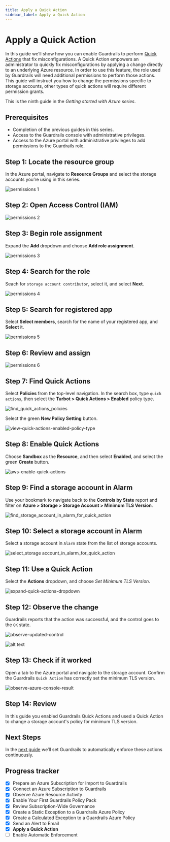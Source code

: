 ```yaml
---
title: Apply a Quick Action
sidebar_label: Apply a Quick Action
---
```


# Apply a Quick Action

In this guide we’ll show how you can enable Guardrails to perform [Quick Actions](/guardrails/docs/guides/quick-actions) that fix misconfigurations. A Quick Action empowers an administrator to quickly fix misconfigurations by applying a change directly to an underlying Azure resource. In order to use this feature, the role used by Guardrails will need additional permissions to perform those actions. This guide will instruct you how to change the permissions specific to storage accounts, other types of quick actions will require different permission grants.

This is the ninth guide in the *Getting started with Azure series*.

## Prerequisites

- Completion of the previous guides in this series.
- Access to the Guardrails console with administrative privileges.
- Access to the Azure portal with administrative privileges to add permissions to the Guardrails role.

## Step 1: Locate the resource group

In the Azure portal, navigate to **Resource Groups** and select the storage accounts you’re using in this series.

<p><img alt="permissions 1" src="/images/docs/guardrails/getting-started/getting-started-azure/apply-quick-action/permissions-1.png"/></p>

## Step 2: Open Access Control (IAM)

<p><img alt="permissions 2" src="/images/docs/guardrails/getting-started/getting-started-azure/apply-quick-action/permissions-2.png"/></p>

## Step 3: Begin role assignment

Expand the **Add** dropdown and choose **Add role assignment**.

<p><img alt="permissions 3" src="/images/docs/guardrails/getting-started/getting-started-azure/apply-quick-action/permissions-3.png"/></p>

## Step 4: Search for the role

Seach for `storage account contributor`, select it, and select **Next**.

<p><img alt="permissions 4" src="/images/docs/guardrails/getting-started/getting-started-azure/apply-quick-action/permissions-4.png"/></p>

## Step 5: Search for registered app

Select **Select members**, search for the name of your registered app, and **Select** it.

<p><img alt="permissions 5" src="/images/docs/guardrails/getting-started/getting-started-azure/apply-quick-action/permissions-5.png"/></p>

## Step 6: Review and assign

<p><img alt="permissions 6" src="/images/docs/guardrails/getting-started/getting-started-azure/apply-quick-action/permissions-6.png"/></p>

## Step 7: Find Quick Actions

Select **Policies** from the top-level navigation. In the search box, type `quick actions`, then select the **Turbot > Quick Actions > Enabled** policy type.

<p><img alt="find_quick_actions_policies" src="/images/docs/guardrails/getting-started/getting-started-aws/apply-quick-action/find-quick-actions-policies.png"/></p>

Select the green **New Policy Setting** button.

<p><img alt="view-quick-actions-enabled-policy-type" src="/images/docs/guardrails/getting-started/getting-started-aws/apply-quick-action/view-quick-actions-enabled-policy-type.png"/></p>

## Step 8: Enable Quick Actions

Choose **Sandbox** as the **Resource**, and then select **Enabled**, and select the green **Create** button.

<p><img alt="aws-enable-quick-actions" src="/images/docs/guardrails/getting-started/getting-started-aws/apply-quick-action/aws-enable-quick-actions.png"/></p>

## Step 9: Find a storage account in Alarm

Use your bookmark to navigate back to the **Controls by State** report and filter on **Azure > Storage > Storage Account > Minimum TLS Version**.

<p><img alt="find_storage_account_in_alarm_for_quick_action" src="/images/docs/guardrails/getting-started/getting-started-azure/apply-quick-action/find-storage-account-in-alarm-for-versioning.png"/></p>

## Step 10: Select a storage account in Alarm

Select a storage account in `Alarm` state from the list of storage accounts.

<p><img alt="select_storage account_in_alarm_for_quick_action" src="/images/docs/guardrails/getting-started/getting-started-azure/apply-quick-action/select-storage-account-in-alarm-for-versioning.png"/></p>

## Step 11: Use a Quick Action

Select the **Actions** dropdown, and choose *Set Minimum TLS Version*.

<p><img alt="expand-quick-actions-dropdown" src="/images/docs/guardrails/getting-started/getting-started-azure/apply-quick-action/expand-quick-actions-dropdown.png"/></p>

## Step 12: Observe the change

Guardrails reports that the action was successful, and the control goes to the `OK` state.

<p><img alt="observe-updated-control" src="/images/docs/guardrails/getting-started/getting-started-azure/apply-quick-action/observe-updated-control.png"/></p>

![alt text](image.png)

## Step 13: Check if it worked

Open a tab to the Azure portal and navigate to the storage account.  Confirm the Guardrails `Quick Action` has correctly set the minimum TLS version.

<p><img alt="observe-azure-console-result" src="/images/docs/guardrails/getting-started/getting-started-azure/apply-quick-action/raw-observe-azure-console-result.png"/></p>

## Step 14: Review

In this guide you enabled Guardrails Quick Actions and used a Quick Action to change a storage account's policy for minimum TLS version.

## Next Steps

In the [next guide](/guardrails/docs/getting-started/getting-started-azure/enable-enforcement) we’ll set Guardrails to automatically enforce these actions continuously.


## Progress tracker

- [x] Prepare an Azure Subscription for Import to Guardrails
- [x] Connect an Azure Subscription to Guardrails
- [x] Observe Azure Resource Activity
- [x] Enable Your First Guardrails Policy Pack
- [x] Review Subscription-Wide Governance
- [x] Create a Static Exception to a Guardrails Azure Policy
- [x] Create a Calculated Exception to a Guardrails Azure Policy
- [x] Send an Alert to Email
- [x] **Apply a Quick Action**
- [ ] Enable Automatic Enforcement
